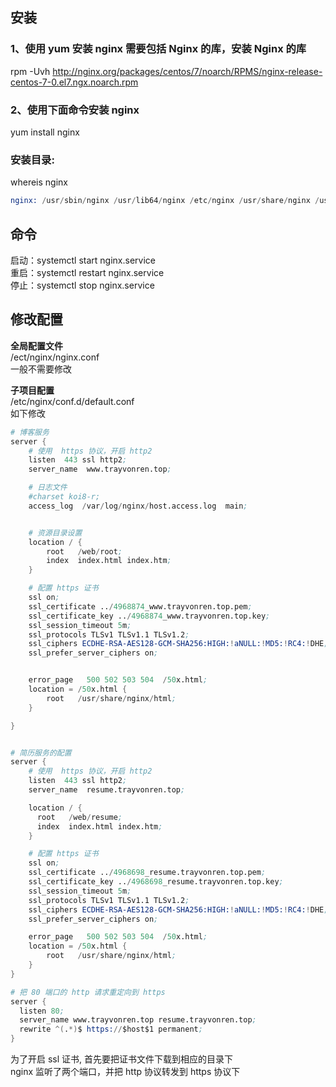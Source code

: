 ## 安装

### 1、使用 yum 安装 nginx 需要包括 Nginx 的库，安装 Nginx 的库

rpm -Uvh http://nginx.org/packages/centos/7/noarch/RPMS/nginx-release-centos-7-0.el7.ngx.noarch.rpm

### 2、使用下面命令安装 nginx

yum install nginx

### 安装目录:

whereis nginx

```s
nginx: /usr/sbin/nginx /usr/lib64/nginx /etc/nginx /usr/share/nginx /usr/share/man/man8/nginx.8.gz
```

## 命令

启动：systemctl start nginx.service  
重启：systemctl restart nginx.service  
停止：systemctl stop nginx.service

## 修改配置

**全局配置文件**  
/ect/nginx/nginx.conf  
一般不需要修改

**子项目配置**  
/etc/nginx/conf.d/default.conf  
如下修改

```s
# 博客服务
server {
    # 使用  https 协议，开启 http2
    listen  443 ssl http2;
    server_name  www.trayvonren.top;

    # 日志文件
    #charset koi8-r;
    access_log  /var/log/nginx/host.access.log  main;


    # 资源目录设置
    location / {
        root   /web/root;
        index  index.html index.htm;
    }

    # 配置 https 证书
    ssl on;
    ssl_certificate ../4968874_www.trayvonren.top.pem;
    ssl_certificate_key ../4968874_www.trayvonren.top.key;
    ssl_session_timeout 5m;
    ssl_protocols TLSv1 TLSv1.1 TLSv1.2;
    ssl_ciphers ECDHE-RSA-AES128-GCM-SHA256:HIGH:!aNULL:!MD5:!RC4:!DHE;
    ssl_prefer_server_ciphers on;


    error_page   500 502 503 504  /50x.html;
    location = /50x.html {
        root   /usr/share/nginx/html;
    }

}


# 简历服务的配置
server {
    # 使用  https 协议，开启 http2
    listen  443 ssl http2;
    server_name  resume.trayvonren.top;

    location / {
      root   /web/resume;
      index  index.html index.htm;
    }

    # 配置 https 证书
    ssl on;
    ssl_certificate ../4968698_resume.trayvonren.top.pem;
    ssl_certificate_key ../4968698_resume.trayvonren.top.key;
    ssl_session_timeout 5m;
    ssl_protocols TLSv1 TLSv1.1 TLSv1.2;
    ssl_ciphers ECDHE-RSA-AES128-GCM-SHA256:HIGH:!aNULL:!MD5:!RC4:!DHE;
    ssl_prefer_server_ciphers on;

    error_page   500 502 503 504  /50x.html;
    location = /50x.html {
        root   /usr/share/nginx/html;
    }
}

# 把 80 端口的 http 请求重定向到 https
server {
  listen 80;
  server_name www.trayvonren.top resume.trayvonren.top;
  rewrite ^(.*)$ https://$host$1 permanent;
}
```

为了开启 ssl 证书, 首先要把证书文件下载到相应的目录下  
nginx 监听了两个端口，并把 http 协议转发到 https 协议下
